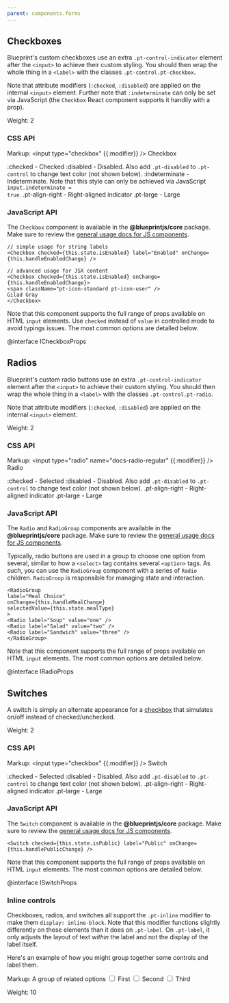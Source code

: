 ```yaml
---
parent: components.forms
---
```


## Checkboxes

Blueprint's custom checkboxes use an extra `.pt-control-indicator` element after the `<input>` to
achieve their custom styling. You should then wrap the whole thing in a `<label>` with the classes
`.pt-control.pt-checkbox`.

Note that attribute modifiers (`:checked`, `:disabled`) are applied on the internal `<input>`
element. Further note that `:indeterminate` can only be set via JavaScript (the `Checkbox` React
component supports it handily with a prop).

Weight: 2

### CSS API

Markup:
<label class="pt-control pt-checkbox {{.modifier}}">
<input type="checkbox" {{:modifier}} />
<span class="pt-control-indicator"></span>
Checkbox
</label>

:checked  - Checked
:disabled - Disabled. Also add <code>.pt-disabled</code> to <code>.pt-control</code> to change text color (not shown below).
:indeterminate - Indeterminate. Note that this style can only be achieved via JavaScript
<code>input.indeterminate = true</code>.
.pt-align-right - Right-aligned indicator
.pt-large - Large

### JavaScript API

The `Checkbox` component is available in the __@blueprintjs/core__ package.
Make sure to review the [general usage docs for JS components](#components.usage).

```
// simple usage for string labels
<Checkbox checked={this.state.isEnabled} label="Enabled" onChange={this.handleEnabledChange} />

// advanced usage for JSX content
<Checkbox checked={this.state.isEnabled} onChange={this.handleEnabledChange}>
<span className="pt-icon-standard pt-icon-user" />
Gilad Gray
</Checkbox>
```

Note that this component supports the full range of props available on HTML `input` elements.
Use `checked` instead of `value` in controlled mode to avoid typings issues.
The most common options are detailed below.

@interface ICheckboxProps

## Radios

Blueprint's custom radio buttons use an extra `.pt-control-indicator` element after the `<input>`
to achieve their custom styling. You should then wrap the whole thing in a `<label>` with the
classes `.pt-control.pt-radio`.

Note that attribute modifiers (`:checked`, `:disabled`) are applied on the internal `<input>`
element.

Weight: 2

### CSS API

Markup:
<label class="pt-control pt-radio {{.modifier}}">
<input type="radio" name="docs-radio-regular" {{:modifier}} />
<span class="pt-control-indicator"></span>
Radio
</label>

:checked  - Selected
:disabled - Disabled. Also add <code>.pt-disabled</code> to <code>.pt-control</code> to change text color (not shown below).
.pt-align-right - Right-aligned indicator
.pt-large - Large

### JavaScript API

The `Radio` and `RadioGroup` components are available in the __@blueprintjs/core__ package. Make
sure to review the [general usage docs for JS components](#components.usage).

Typically, radio buttons are used in a group to choose one option from several, similar to how a
`<select>` tag contains several `<option>` tags. As such, you can use the `RadioGroup` component
with a series of `Radio` children. `RadioGroup` is responsible for managing state and interaction.

```
<RadioGroup
label="Meal Choice"
onChange={this.handleMealChange}
selectedValue={this.state.mealType}
>
<Radio label="Soup" value="one" />
<Radio label="Salad" value="two" />
<Radio label="Sandwich" value="three" />
</RadioGroup>
```

Note that this component supports the full range of props available on HTML `input` elements.
The most common options are detailed below.

@interface IRadioProps

## Switches

A switch is simply an alternate appearance for a [checkbox](#components.forms.checkbox) that
simulates on/off instead of checked/unchecked.

Weight: 2

### CSS API

Markup:
<label class="pt-control pt-switch {{.modifier}}">
<input type="checkbox" {{:modifier}} />
<span class="pt-control-indicator"></span>
Switch
</label>

:checked  - Selected
:disabled - Disabled. Also add <code>.pt-disabled</code> to <code>.pt-control</code> to change text color (not shown below).
.pt-align-right - Right-aligned indicator
.pt-large - Large

### JavaScript API

The `Switch` component is available in the __@blueprintjs/core__ package.
Make sure to review the [general usage docs for JS components](#components.usage).

```
<Switch checked={this.state.isPublic} label="Public" onChange={this.handlePublicChange} />
```

Note that this component supports the full range of props available on HTML `input` elements.
The most common options are detailed below.

@interface ISwitchProps

### Inline controls

Checkboxes, radios, and switches all support the `.pt-inline` modifier to make them `display:
inline-block`. Note that this modifier functions slightly differently on these elements than it
does on `.pt-label`. On `.pt-label`, it only adjusts the layout of text _within_ the label and not
the display of the label itself.

Here's an example of how you might group together some controls and label them.

Markup:
<label class="pt-label">A group of related options</label>
<label class="pt-control pt-checkbox pt-inline">
<input type="checkbox" />
<span class="pt-control-indicator"></span>
First
</label>
<label class="pt-control pt-checkbox pt-inline">
<input type="checkbox" />
<span class="pt-control-indicator"></span>
Second
</label>
<label class="pt-control pt-checkbox pt-inline">
<input type="checkbox" />
<span class="pt-control-indicator"></span>
Third
</label>

Weight: 10
